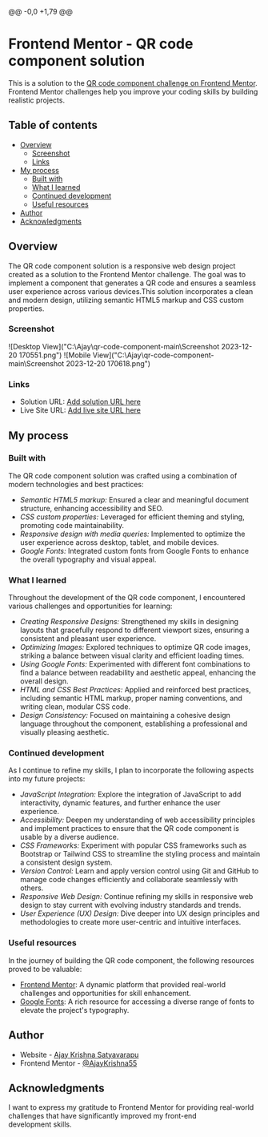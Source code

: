 @@ -0,0 +1,79 @@

# Frontend Mentor - QR code component solution

This is a solution to the [QR code component challenge on Frontend Mentor](https://www.frontendmentor.io/challenges/qr-code-component-iux_sIO_H). Frontend Mentor challenges help you improve your coding skills by building realistic projects.

## Table of contents

- [Overview](#overview)
  - [Screenshot](#screenshot)
  - [Links](#links)
- [My process](#my-process)
  - [Built with](#built-with)
  - [What I learned](#what-i-learned)
  - [Continued development](#continued-development)
  - [Useful resources](#useful-resources)
- [Author](#author)
- [Acknowledgments](#acknowledgments)

## Overview

The QR code component solution is a responsive web design project created as a solution to the Frontend Mentor challenge. The goal was to implement a component that generates a QR code and ensures a seamless user experience across various devices.This solution incorporates a clean and modern design, utilizing semantic HTML5 markup and CSS custom properties.

### Screenshot

![Desktop View]("C:\Ajay\qr-code-component-main\Screenshot 2023-12-20 170551.png")
![Mobile View]("C:\Ajay\qr-code-component-main\Screenshot 2023-12-20 170618.png")

### Links

- Solution URL: [Add solution URL here](https://your-solution-url.com)
- Live Site URL: [Add live site URL here](https://your-live-site-url.com)

## My process

### Built with

The QR code component solution was crafted using a combination of modern technologies and best practices:

- _Semantic HTML5 markup:_ Ensured a clear and meaningful document structure, enhancing accessibility and SEO.
- _CSS custom properties:_ Leveraged for efficient theming and styling, promoting code maintainability.
- _Responsive design with media queries:_ Implemented to optimize the user experience across desktop, tablet, and mobile devices.
- _Google Fonts:_ Integrated custom fonts from Google Fonts to enhance the overall typography and visual appeal.

### What I learned

Throughout the development of the QR code component, I encountered various challenges and opportunities for learning:

- _Creating Responsive Designs:_ Strengthened my skills in designing layouts that gracefully respond to different viewport sizes, ensuring a consistent and pleasant user experience.
- _Optimizing Images:_ Explored techniques to optimize QR code images, striking a balance between visual clarity and efficient loading times.
- _Using Google Fonts:_ Experimented with different font combinations to find a balance between readability and aesthetic appeal, enhancing the overall design.
- _HTML and CSS Best Practices:_ Applied and reinforced best practices, including semantic HTML markup, proper naming conventions, and writing clean, modular CSS code.
- _Design Consistency:_ Focused on maintaining a cohesive design language throughout the component, establishing a professional and visually pleasing aesthetic.

### Continued development

As I continue to refine my skills, I plan to incorporate the following aspects into my future projects:

- _JavaScript Integration:_ Explore the integration of JavaScript to add interactivity, dynamic features, and further enhance the user experience.
- _Accessibility:_ Deepen my understanding of web accessibility principles and implement practices to ensure that the QR code component is usable by a diverse audience.
- _CSS Frameworks:_ Experiment with popular CSS frameworks such as Bootstrap or Tailwind CSS to streamline the styling process and maintain a consistent design system.
- _Version Control:_ Learn and apply version control using Git and GitHub to manage code changes efficiently and collaborate seamlessly with others.
- _Responsive Web Design:_ Continue refining my skills in responsive web design to stay current with evolving industry standards and trends.
- _User Experience (UX) Design:_ Dive deeper into UX design principles and methodologies to create more user-centric and intuitive interfaces.

### Useful resources

In the journey of building the QR code component, the following resources proved to be valuable:

- [Frontend Mentor](https://www.frontendmentor.io?ref=challenge): A dynamic platform that provided real-world challenges and opportunities for skill enhancement.
- [Google Fonts](https://fonts.google.com/): A rich resource for accessing a diverse range of fonts to elevate the project's typography.

## Author

- Website - [Ajay Krishna Satyavarapu](https://www.your-site.com)
- Frontend Mentor - [@AjayKrishna55](https://www.frontendmentor.io/profile/AjayKrishna55)

## Acknowledgments

I want to express my gratitude to Frontend Mentor for providing real-world challenges that have significantly improved my front-end development skills.
